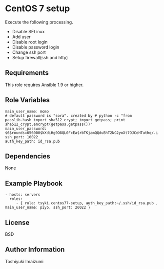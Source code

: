 CentOS 7 setup
=========

Execute the following processing.

* Disable SELinux
* Add user
* Disable root login
* Disable password login
* Change ssh port
* Setup firewall(ssh and http)

Requirements
------------

This role requires Ansible 1.9 or higher.

Role Variables
--------------

```
main_user_name: momo
# default password is "sora". created by # python -c "from passlib.hash import sha512_crypt; import getpass; print sha512_crypt.encrypt(getpass.getpass())"
main_user_password: $6$rounds=656000$kXdiHg0O8QL0FcEa$rbTKjamQQduBhT2NG2yoXt7OJCeHTuthq/.i.ALT4ViVhpldcLcWDQWe41sTdBor294gIhv5Nsl3fCJIC33V50 
ssh_port: 10022
auth_key_path: id_rsa.pub

```

Dependencies
------------

None

Example Playbook
----------------

    - hosts: servers
      roles:
         - { role: tsyki.centos77-setup, auth_key_path:~/.ssh/id_rsa.pub , main_user_name: piyo, ssh_port: 20022 }

License
-------

BSD

Author Information
------------------

Toshiyuki Imaizumi
